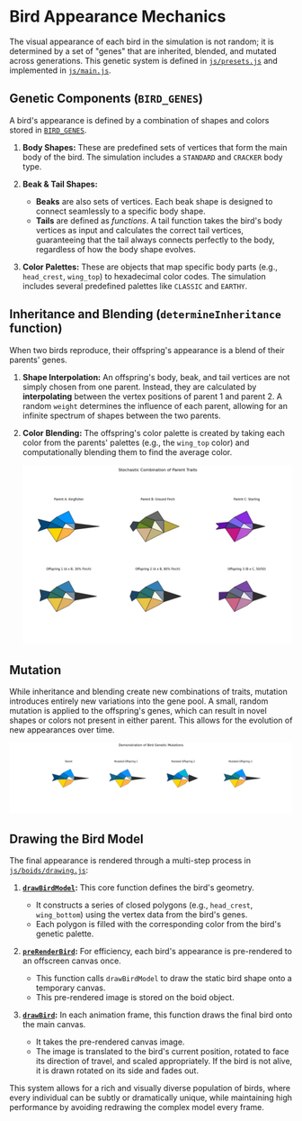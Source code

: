 # Bird Appearance Mechanics

The visual appearance of each bird in the simulation is not random; it is determined by a set of "genes" that are inherited, blended, and mutated across generations. This genetic system is defined in [`js/presets.js`](js/presets.js:100) and implemented in [`js/main.js`](js/main.js:143).

## Genetic Components (`BIRD_GENES`)

A bird's appearance is defined by a combination of shapes and colors stored in [`BIRD_GENES`](js/presets.js:100).

1.  **Body Shapes:** These are predefined sets of vertices that form the main body of the bird. The simulation includes a `STANDARD` and `CRACKER` body type.

2.  **Beak & Tail Shapes:**
    -   **Beaks** are also sets of vertices. Each beak shape is designed to connect seamlessly to a specific body shape.
    -   **Tails** are defined as *functions*. A tail function takes the bird's body vertices as input and calculates the correct tail vertices, guaranteeing that the tail always connects perfectly to the body, regardless of how the body shape evolves.

3.  **Color Palettes:** These are objects that map specific body parts (e.g., `head_crest`, `wing_top`) to hexadecimal color codes. The simulation includes several predefined palettes like `CLASSIC` and `EARTHY`.

## Inheritance and Blending (`determineInheritance` function)

When two birds reproduce, their offspring's appearance is a blend of their parents' genes.

1.  **Shape Interpolation:** An offspring's body, beak, and tail vertices are not simply chosen from one parent. Instead, they are calculated by **interpolating** between the vertex positions of parent 1 and parent 2. A random `weight` determines the influence of each parent, allowing for an infinite spectrum of shapes between the two parents.

2.  **Color Blending:** The offspring's color palette is created by taking each color from the parents' palettes (e.g., the `wing_top` color) and computationally blending them to find the average color.

    ![Heritability of appearance between two parent birds and their offspring](assets/APPEARANCE_HERITABILITY.jpeg)

## Mutation

While inheritance and blending create new combinations of traits, mutation introduces entirely new variations into the gene pool. A small, random mutation is applied to the offspring's genes, which can result in novel shapes or colors not present in either parent. This allows for the evolution of new appearances over time.

![Example of a mutation causing a new appearance](assets/APPEARANCE_MUTATION.jpeg)

## Drawing the Bird Model

The final appearance is rendered through a multi-step process in [`js/boids/drawing.js`](js/boids/drawing.js:1):

1.  **[`drawBirdModel`](js/boids/drawing.js:3):** This core function defines the bird's geometry.
    *   It constructs a series of closed polygons (e.g., `head_crest`, `wing_bottom`) using the vertex data from the bird's genes.
    *   Each polygon is filled with the corresponding color from the bird's genetic palette.

2.  **[`preRenderBird`](js/boids/drawing.js:34):** For efficiency, each bird's appearance is pre-rendered to an offscreen canvas once.
    *   This function calls `drawBirdModel` to draw the static bird shape onto a temporary canvas.
    *   This pre-rendered image is stored on the boid object.

3.  **[`drawBird`](js/boids/drawing.js:54):** In each animation frame, this function draws the final bird onto the main canvas.
    *   It takes the pre-rendered canvas image.
    *   The image is translated to the bird's current position, rotated to face its direction of travel, and scaled appropriately. If the bird is not alive, it is drawn rotated on its side and fades out.

This system allows for a rich and visually diverse population of birds, where every individual can be subtly or dramatically unique, while maintaining high performance by avoiding redrawing the complex model every frame.
